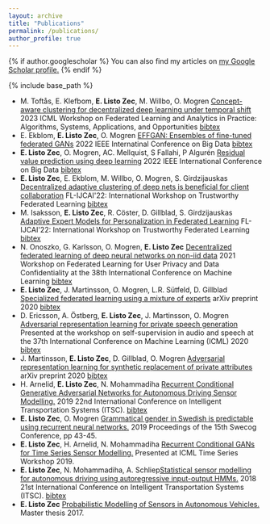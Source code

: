 ```yaml
---
layout: archive
title: "Publications"
permalink: /publications/
author_profile: true
---
```


{% if author.googlescholar %}
  You can also find my articles on <u><a href="{{author.googlescholar}}">my Google Scholar profile</a>.</u>
{% endif %}

{% include base_path %}
- M. Toftås, E. Klefbom, **E. Listo Zec**, M. Willbo, O. Mogren [Concept-aware clustering for decentralized deep learning under temporal shift](https://arxiv.org/abs/2306.12768) 2023 ICML Workshop on Federated Learning and Analytics in Practice: Algorithms, Systems, Applications, and Opportunities [bibtex](/files/toftaas2023concept.html)
- E. Ekblom, **E. Listo Zec**, O. Mogren [EFFGAN: Ensembles of fine-tuned federated GANs](https://arxiv.org/abs/2206.11682) 2022 IEEE Internatinal Conference on Big Data [bibtex](/files/ekblom2022effgan.html)
- **E. Listo Zec**, O. Mogren, AC. Mellquist, S Fallahi, P Algurén [Residual value prediction using deep learning](https://ieeexplore.ieee.org/abstract/document/10021044) 2022 IEEE International Conference on Big Data [bibtex](/files/listozec2022residual)
- **E. Listo Zec**, E. Ekblom, M. Willbo, O. Mogren, S. Girdzijauskas [Decentralized adaptive clustering of deep nets is beneficial for client collaboration](https://arxiv.org/abs/2206.08839) FL-IJCAI'22: International Workshop on Trustworthy Federated Learning [bibtex](/files/zec2022decentralized.html)
- M. Isaksson, **E. Listo Zec**, R. Cöster, D. Gillblad, S. Girdzijauskas [Adaptive Expert Models for Personalization in Federated Learning](https://arxiv.org/abs/2206.07832) FL-IJCAI'22: International Workshop on Trustworthy Federated Learning [bibtex](/files/isaksson2022adaptive.html)
- N. Onoszko, G. Karlsson, O. Mogren, **E. Listo Zec** [Decentralized federated learning of deep neural networks on non-iid data](https://arxiv.org/abs/2107.08517) 2021 Workshop on Federated Learning for User Privacy and Data Confidentiality at the 38th International Conference on Machine Learning [bibtex](/files/onoszko-dfl.html)
- **E. Listo Zec**, J. Martinsson, O. Mogren, L.R. Sütfeld, D. Gillblad [Specialized federated learning using a mixture of experts](https://arxiv.org/abs/2010.02056) arXiv preprint 2020 [bibtex](/files/listozec2020federated.html)
- D. Ericsson, A. Östberg, **E. Listo Zec**, J. Martinsson, O. Mogren [Adversarial representation learning for private speech generation](https://openreview.net/forum?id=3IKKBxByalk) Presented at the workshop on self-supervision in audio and speech at the 37th International Conference on Machine Learning (ICML) 2020 [bibtex](/files/ericsson2020adversarial.html)
- J. Martinsson, **E. Listo Zec**, D. Gillblad, O. Mogren [Adversarial representation learning for synthetic replacement of private attributes](https://arxiv.org/abs/2006.08039) arXiv preprint 2020 [bibtex](/files/martinsson2020adversarial.html)
- H. Arnelid, **E. Listo Zec**, N. Mohammadiha [Recurrent Conditional Generative Adversarial Networks for Autonomous Driving Sensor Modelling.](/files/Recurrent%20Conditional%20Generative%20Adversarial%20Networks%20for%0AAutonomous%20Driving%20Sensor%20Modelling.pdf) 2019 22nd International Conference on Intelligent Transportation Systems (ITSC). [bibtex](/files/arnelid2019recurrent.html)
- **E. Listo Zec**, O. Mogren [Grammatical gender in Swedish is predictable using recurrent neural networks.](http://www.swecog.se/files/SweCog_2019.pdf) 2019 Proceedings of the 15th Swecog Conference, pp 43-45.
- **E. Listo Zec**, H. Arnelid, N. Mohammadiha [Recurrent Conditional GANs for Time Series Sensor Modelling.](http://roseyu.com/time-series-workshop/submissions/2019/timeseries-ICML19_paper_2.pdf) Presented at ICML Time Series Workshop 2019.
- **E. Listo Zec**, N. Mohammadiha, A. Schliep[Statistical sensor modelling for autonomous driving using autoregressive input-output HMMs.](/files/Statistical%20Sensor%20Modelling%20for%20Autonomous%20Driving%0AUsing%20Autoregressive%20Input-Output%20HMMs.pdf) 2018 21st International Conference on Intelligent Transportation Systems (ITSC). [bibtex](/files/listozec2018statistical.html)
- **E. Listo Zec** [Probabilistic Modelling of Sensors in Autonomous Vehicles.](https://schlieplab.org/Static/Publications/2017-EdvinListoZec-MSc.pdf) Master thesis 2017.
